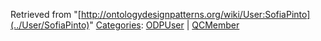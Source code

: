 Retrieved from "[http://ontologydesignpatterns.org/wiki/User:SofiaPinto](../User/SofiaPinto)"
 [Categories](http://ontologydesignpatterns.org/wiki/Special:Categories "Special:Categories"): [ODPUser](../Category/ODPUser "Category:ODPUser") | [QCMember](../Category/QCMember "Category:QCMember")